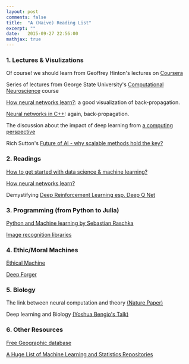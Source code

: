```yaml
---
layout: post
comments: false
title:  "A (Naive) Reading List"
excerpt: ""
date:   2015-09-27 22:56:00
mathjax: true
---
```


### 1. Lectures & Visulizations  

Of course! we should learn from Geoffrey Hinton's lectures on [Coursera](https://class.coursera.org/neuralnets-2012-001)

Series of lectures from George State University's [Computational Neuroscience](http://www.ni.gsu.edu/~rclewley/Teaching/CompNeuro/NEUR4030.html) course

[How neural networks learn?](http://mwskirpan.com/NN_viz/): a good visualization of back-propagation.

[Neural networks in C++](https://vimeo.com/19569529): again, back-propagation.

The discussion about the impact of deep learning from [a computing perspective](https://medium.com/@cdixon/what-s-next-in-computing-e54b870b80cc#.gs9lyrj5p)

Rich Sutton's [Future of AI - why scalable methods hold the key?](https://www.youtube.com/watch?v=pD-FWetbvN8)


### 2. Readings

[How to get started with data science & machine learning?](https://machinelearningmastery.com/how-a-beginner-used-small-projects-to-get-started-in-machine-learning-and-compete-on-kaggle/)

[How neural networks learn?](http://blog.fastforwardlabs.com/post/129793362663/how-do-neural-networks-learn)

Demystifying [Deep Reinforcement Learning esp. Deep Q Net](http://www.nervanasys.com/demystifying-deep-reinforcement-learning/)

### 3. Programming (from Python to Julia)

[Python and Machine learning by Sebastian Raschka](http://sebastianraschka.com/books.html)

[Image recognition libraries](http://www.cegapo.com/image-processing-libraries-w-12015/)


### 4. Ethic/Moral Machines

[Ethical Machine](http://ethicalmachines.com/) 

[Deep Forger](https://twitter.com/deepforger)


### 5. Biology

The link between neural computation and theory [(Nature Paper)](http://www.nature.com/articles/nn.4261.epdf?shared_access_token=iIMHSGKc86Nm2gubIXWhcdRgN0jAjWel9jnR3ZoTv0OqXoU-9dsuNI-Y39ZQONDLTF7tZlMHAGEROyzcPvN9sqhHNjeue-9BuyLPvYtq-MtPb50ptuCBDEndSaHWuVikVNzCNhW0qauJpqyDMT88dlLhwcIiQ5nCIx4R4vGBm6U%3D)

Deep learning and Biology [(Yoshua Bengio's Talk)](https://www.youtube.com/watch?v=lKVIXI8Djv4)



### 6. Other Resources

[Free Geographic database](https://github.com/delight-im/FreeGeoDB)

[A Huge List of Machine Learning and Statistics Repositories](http://blog.josephmisiti.com/a-huge-list-of-machine-learning-repositories/)

